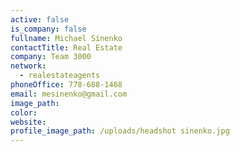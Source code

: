 ```yaml
---
active: false
is_company: false
fullname: Michael Sinenko
contactTitle: Real Estate
company: Team 3000
network:
  - realestateagents
phoneOffice: 778-688-1468
email: mesinenko@gmail.com
image_path:
color:
website:
profile_image_path: /uploads/headshot sinenko.jpg
---
```



